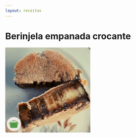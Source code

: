 ```yaml
---
layout: receitas
---
```

# Berinjela empanada crocante

![Imagem: Berinjela empanada crocante](./img/berinjela_empanada_crocante.jpg)

